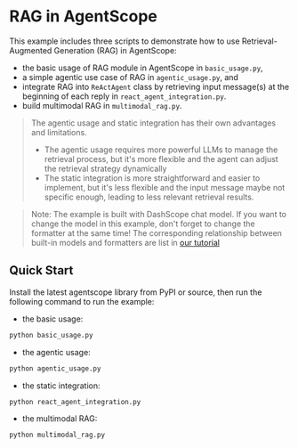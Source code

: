 # RAG in AgentScope

This example includes three scripts to demonstrate how to use Retrieval-Augmented Generation (RAG) in AgentScope:

- the basic usage of RAG module in AgentScope in ``basic_usage.py``,
- a simple agentic use case of RAG in ``agentic_usage.py``, and
- integrate RAG into ``ReActAgent`` class by retrieving input message(s) at the beginning of each reply in ``react_agent_integration.py``.
- build multimodal RAG in ``multimodal_rag.py``.

> The agentic usage and static integration has their own advantages and limitations.
>  - The agentic usage requires more powerful LLMs to manage the retrieval process, but it's more flexible and the agent can adjust the retrieval strategy dynamically
>  - The static integration is more straightforward and easier to implement, but it's less flexible and the input message maybe not specific enough, leading to less relevant retrieval results.

> Note: The example is built with DashScope chat model. If you want to change the model in this example, don't forget
> to change the formatter at the same time! The corresponding relationship between built-in models and formatters are
> list in [our tutorial](https://doc.agentscope.io/tutorial/task_prompt.html#id1)

## Quick Start

Install the latest agentscope library from PyPI or source, then run the following command to run the example:

- the basic usage:
```bash
python basic_usage.py
```

- the agentic usage:
```bash
python agentic_usage.py
```

- the static integration:
```bash
python react_agent_integration.py
```

- the multimodal RAG:
```bash
python multimodal_rag.py
```

